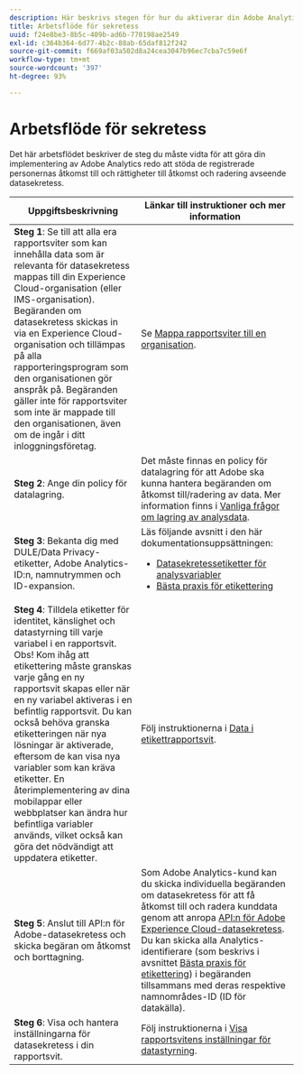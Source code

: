 ```yaml
---
description: Här beskrivs stegen för hur du aktiverar din Adobe Analytics-implementering för att ge stöd åt de registrerade för åtkomst till och radering av data.
title: Arbetsflöde för sekretess
uuid: f24e8be3-8b5c-409b-ad6b-770198ae2549
exl-id: c364b364-6d77-4b2c-88ab-65daf812f242
source-git-commit: f669af03a502d8a24cea3047b96ec7cba7c59e6f
workflow-type: tm+mt
source-wordcount: '397'
ht-degree: 93%

---
```


# Arbetsflöde för sekretess

Det här arbetsflödet beskriver de steg du måste vidta för att göra din implementering av Adobe Analytics redo att stöda de registrerade personernas åtkomst till och rättigheter till åtkomst och radering avseende datasekretess.

| Uppgiftsbeskrivning | Länkar till instruktioner och mer information |
|--- |--- |
| **Steg 1**: Se till att alla era rapportsviter som kan innehålla data som är relevanta för datasekretess mappas till din Experience Cloud-organisation (eller IMS-organisation).  Begäranden om datasekretess skickas in via en Experience Cloud-organisation och tillämpas på alla rapporteringsprogram som den organisationen gör anspråk på. Begäranden gäller inte för rapportsviter som inte är mappade till den organisationen, även om de ingår i ditt inloggningsföretag. | Se [Mappa rapportsviter till en organisation](https://experienceleague.adobe.com/docs/core-services/interface/about-core-services/report-suite-mapping.html). |
| **Steg 2**: Ange din policy för datalagring. | Det måste finnas en policy för datalagring för att Adobe ska kunna hantera begäranden om åtkomst till/radering av data.  Mer information finns i [Vanliga frågor om lagring av analysdata](/help/technotes/data-retention.md). |
| **Steg 3**: Bekanta dig med DULE/Data Privacy-etiketter, Adobe Analytics-ID:n, namnutrymmen och ID-expansion. | Läs följande avsnitt i den här dokumentationsuppsättningen:<ul><li>[Datasekretessetiketter för analysvariabler](/help/admin/c-data-governance/gdpr-labels.md)</li><li>[Bästa praxis för etikettering](/help/admin/c-data-governance/gdpr-analytics-ids.md)</li></ul> |
| **Steg 4**: Tilldela etiketter för identitet, känslighet och datastyrning till varje variabel i en rapportsvit.  Obs! Kom ihåg att etikettering måste granskas varje gång en ny rapportsvit skapas eller när en ny variabel aktiveras i en befintlig rapportsvit. Du kan också behöva granska etiketteringen när nya lösningar är aktiverade, eftersom de kan visa nya variabler som kan kräva etiketter. En återimplementering av dina mobilappar eller webbplatser kan ändra hur befintliga variabler används, vilket också kan göra det nödvändigt att uppdatera etiketter. | Följ instruktionerna i [Data i etikettrapportsvit](/help/admin/c-data-governance/gdpr-setup-reportsuite.md). |
| **Steg 5**: Anslut till API:n för Adobe-datasekretess och skicka begäran om åtkomst och borttagning. | Som Adobe Analytics-kund kan du skicka individuella begäranden om datasekretess för att få åtkomst till och radera kunddata genom att anropa [API:n för Adobe Experience Cloud-datasekretess](https://www.adobe.io/apis/experienceplatform/gdpr.html). Du kan skicka alla Analytics-identifierare (som beskrivs i avsnittet [Bästa praxis för etikettering](/help/admin/c-data-governance/gdpr-analytics-ids.md)) i begäranden tillsammans med deras respektive namnområdes-ID (ID för datakälla). |
| **Steg 6**: Visa och hantera inställningarna för datasekretess i din rapportsvit. | Följ instruktionerna i [Visa rapportsvitens inställningar för datastyrning](/help/admin/c-data-governance/gdpr-view-settings.md). |
